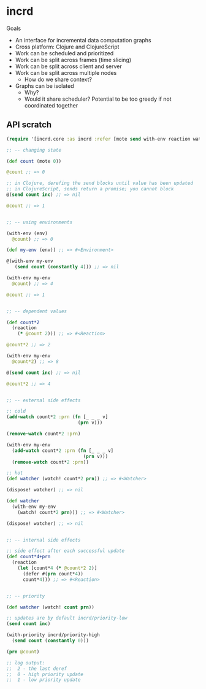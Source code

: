 # incrd

Goals
* An interface for incremental data computation graphs
* Cross platform: Clojure and ClojureScript
* Work can be scheduled and prioritized
* Work can be split across frames (time slicing)
* Work can be split across client and server
* Work can be split across multiple nodes
  * How do we share context?
* Graphs can be isolated 
  * Why?
  * Would it share scheduler? Potential to be too greedy if not coordinated together


## API scratch

```clojure
(require '[incrd.core :as incrd :refer [mote send with-env reaction watch! dispose! defer]])

;; -- changing state

(def count (mote 0))

@count ;; => 0

;; in Clojure, derefing the send blocks until value has been updated
;; in ClojureScript, sends return a promise; you cannot block
@(send count inc) ;; => nil

@count ;; => 1


;; -- using environments

(with-env (env)
  @count) ;; => 0

(def my-env (env)) ;; => #<Environment>

@(with-env my-env
   (send count (constantly 4))) ;; => nil

(with-env my-env
  @count) ;; => 4

@count ;; => 1


;; -- dependent values

(def count*2
  (reaction
    (* @count 2))) ;; => #<Reaction>

@count*2 ;; => 2

(with-env my-env
  @count*2) ;; => 8

@(send count inc) ;; => nil

@count*2 ;; => 4


;; -- external side effects

;; cold
(add-watch count*2 :prn (fn [_ _ _ v] 
                          (prn v)))

(remove-watch count*2 :prn)

(with-env my-env
  (add-watch count*2 :prn (fn [_ _ _ v]
                            (prn v)))
  (remove-watch count*2 :prn))

;; hot
(def watcher (watch! count*2 prn)) ;; => #<Watcher>

(dispose! watcher) ;; => nil

(def watcher 
  (with-env my-env
    (watch! count*2 prn))) ;; => #<Watcher>

(dispose! watcher) ;; => nil


;; -- internal side effects

;; side effect after each successful update
(def count*4+prn
  (reaction
    (let [count*4 (* @count*2 2)]
      (defer #(prn count*4))
      count*4))) ;; => #<Reaction>


;; -- priority

(def watcher (watch! count prn))

;; updates are by default incrd/priority-low
(send count inc)

(with-priority incrd/priority-high
  (send count (constantly 0)))

(prn @count)

;; log output:
;;  2 - the last deref
;;  0 - high priority update
;;  1 - low priority update
```
